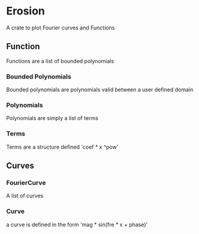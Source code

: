 # Erosion
A crate to plot Fourier curves and Functions

## Function
Functions are a list of bounded polynomials

### Bounded Polynomials

Bounded polynomials are polynomials valid between a user defined domain

### Polynomials

Polynomials are simply a list of terms

### Terms

Terms are a structure defined 'coef * x ^pow'

## Curves

### FourierCurve

A list of curves

### Curve

a curve is defined in the form 'mag * sin(fre * x + phase)'
